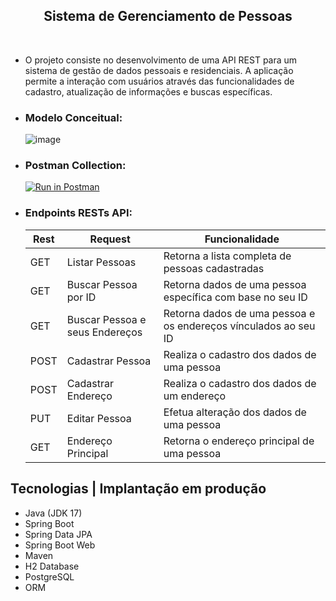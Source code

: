<h2 align="center"> Sistema de Gerenciamento de Pessoas </h2> <br/>

  - O projeto consiste no desenvolvimento de uma API REST para um sistema de gestão de dados pessoais e residenciais. A aplicação permite a interação com usuários através das funcionalidades de cadastro, atualização de informações e buscas específicas. 
   
  - ### Modelo Conceitual:

      ![image](https://github.com/marcosrebelo97/gestao-pessoas/assets/37541973/a8ba640d-9550-46a6-94b6-8ebd6e17b958)
 
  - ### Postman Collection:

      [![Run in Postman](https://run.pstmn.io/button.svg)](https://god.postman.co/run-collection/19986209-c20edb2e-1be0-4059-a4e2-36cca29e80c7?action=collection%2Ffork&source=rip_markdown&collection-url=entityId%3D19986209-c20edb2e-1be0-4059-a4e2-36cca29e80c7%26entityType%3Dcollection%26workspaceId%3Df3ebd102-7eba-4911-8348-205a6bbb21c6)

  - ### Endpoints RESTs API:
    | Rest  | Request         | Funcionalidade |
    |-------|-----------------| ------- |
    | GET   | Listar Pessoas  | Retorna a lista completa de pessoas cadastradas |
    | GET   | Buscar Pessoa por ID | Retorna dados de uma pessoa específica com base no seu ID |
    | GET   | Buscar Pessoa e seus Endereços | Retorna dados de uma pessoa e os endereços vínculados ao seu ID |
    | POST  | Cadastrar Pessoa | Realiza o cadastro dos dados de uma pessoa |
    | POST  | Cadastrar Endereço | Realiza o cadastro dos dados de um endereço |
    | PUT   | Editar Pessoa | Efetua alteração dos dados de uma pessoa |
    | GET   | Endereço Principal | Retorna o endereço principal de uma pessoa |

  ## Tecnologias | Implantação em produção
  - Java (JDK 17)
  - Spring Boot
  - Spring Data JPA
  - Spring Boot Web
  - Maven
  - H2 Database
  - PostgreSQL
  - ORM

